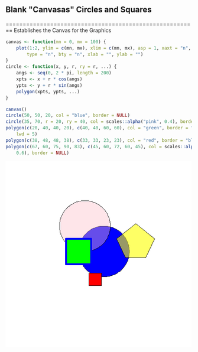 ## Blank "Canvasas" Circles and Squares
========================================================
Establishes the Canvas for the Graphics 

```r
canvas <- function(mn = 0, mx = 100) {
    plot(1:2, ylim = c(mn, mx), xlim = c(mn, mx), asp = 1, xaxt = "n", yaxt = "n", 
        type = "n", bty = "n", xlab = "", ylab = "")
}
circle <- function(x, y, r, ry = r, ...) {
    angs <- seq(0, 2 * pi, length = 200)
    xpts <- x + r * cos(angs)
    ypts <- y + r * sin(angs)
    polygon(xpts, ypts, ...)
}
```



```r
canvas()
circle(50, 50, 20, col = "blue", border = NULL)
circle(35, 70, r = 20, ry = 40, col = scales::alpha("pink", 0.4), border = NULL)
polygon(c(20, 40, 40, 20), c(40, 40, 60, 60), col = "green", border = "blue", 
    lwd = 5)
polygon(c(38, 48, 48, 38), c(33, 33, 23, 23), col = "red", border = "black")
polygon(c(67, 60, 75, 90, 83), c(45, 60, 72, 60, 45), col = scales::alpha("yellow", 
    0.6), border = NULL)
```

![plot of chunk unnamed-chunk-2](figure/unnamed-chunk-2.png) 

